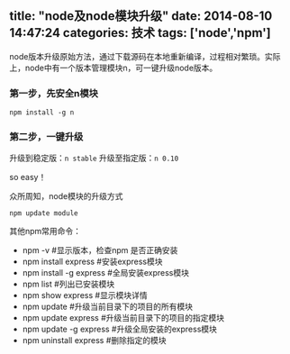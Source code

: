 title: "node及node模块升级"
date: 2014-08-10 14:47:24
categories: 技术
tags: ['node','npm']
---

node版本升级原始方法，通过下载源码在本地重新编译，过程相对繁琐。实际上，node中有一个版本管理模块n，可一键升级node版本。

### 第一步，先安全n模块

`npm install -g n`

### 第二步，一键升级

升级到稳定版：`n stable`
升级至指定版：`n 0.10`

<!--more--> 

so easy！

众所周知，node模块的升级方式

`npm update module`

其他npm常用命令：

- npm -v                   #显示版本，检查npm 是否正确安装
- npm install express      #安装express模块
- npm install -g express   #全局安装express模块
- npm list                 #列出已安装模块
- npm show express         #显示模块详情
- npm update               #升级当前目录下的项目的所有模块
- npm update express       #升级当前目录下的项目的指定模块
- npm update -g express    #升级全局安装的express模块
- npm uninstall express    #删除指定的模块

